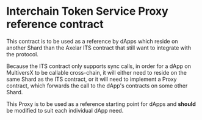 # Interchain Token Service Proxy reference contract

This contract is to be used as a reference by dApps which reside on another Shard than the Axelar ITS contract that still want to integrate with the protocol.

Because the ITS contract only supports sync calls, in order for a dApp on MultiversX to be callable cross-chain, it will either need to reside on the same Shard as the ITS contract,
or it will need to implement a Proxy contract, which forwards the call to the dApp's contracts on some other Shard.

This Proxy is to be used as a reference starting point for dApps and **should** be modified to suit each individual dApp need.
